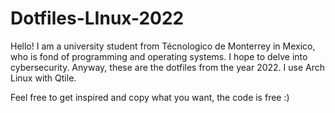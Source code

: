 # Dotfiles-LInux-2022
Hello!
I am a university student from Técnologico de Monterrey in Mexico, who is fond of programming and operating systems.
I hope to delve into cybersecurity. Anyway, these are the dotfiles from the year 2022. I use Arch Linux with Qtile.

Feel free to get inspired and copy what you want, the code is free :)

